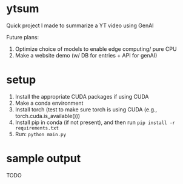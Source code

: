 # ytsum
Quick project I made to summarize a YT video using GenAI

Future plans:

1. Optimize choice of models to enable edge computing/ pure CPU
2. Make a website demo (w/ DB for entries + API for genAI)

# setup
1. Install the appropriate CUDA packages if using CUDA
2. Make a conda environment
3. Install torch (test to make sure torch is using CUDA (e.g., torch.cuda.is_available()))
4. Install pip in conda (if not present), and then run `pip install -r requirements.txt`
5. Run: `python main.py`

# sample output
TODO
